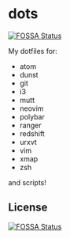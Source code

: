 # dots
[![FOSSA Status](https://app.fossa.io/api/projects/git%2Bgithub.com%2Faeolyus%2Fdotfiles.svg?type=shield)](https://app.fossa.io/projects/git%2Bgithub.com%2Faeolyus%2Fdotfiles?ref=badge_shield)

My dotfiles for:
- atom
- dunst
- git
- i3
- mutt
- neovim
- polybar
- ranger
- redshift
- urxvt
- vim
- xmap
- zsh

and scripts!


## License
[![FOSSA Status](https://app.fossa.io/api/projects/git%2Bgithub.com%2Faeolyus%2Fdotfiles.svg?type=large)](https://app.fossa.io/projects/git%2Bgithub.com%2Faeolyus%2Fdotfiles?ref=badge_large)